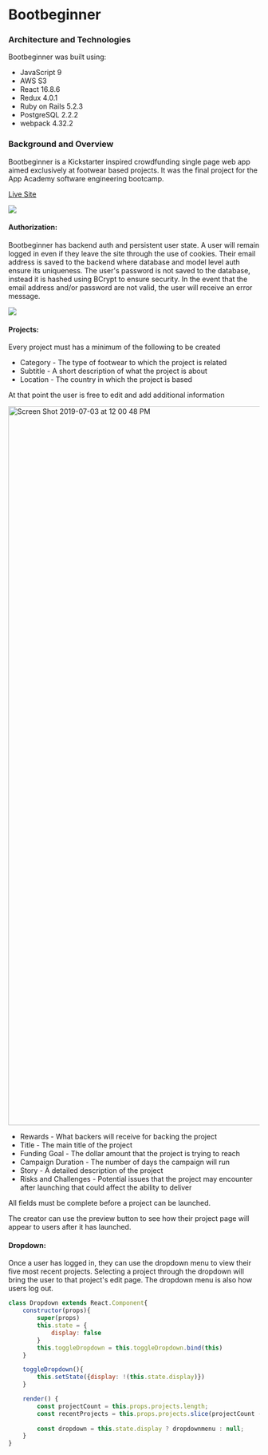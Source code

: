 # Bootbeginner

### Architecture and Technologies
Bootbeginner was built using:
* JavaScript 9
* AWS S3
* React 16.8.6
* Redux 4.0.1
* Ruby on Rails 5.2.3
* PostgreSQL 2.2.2
* webpack 4.32.2

### Background and Overview
 Bootbeginner is a Kickstarter inspired crowdfunding single page web app aimed exclusively at footwear based projects. It was the final project for the App Academy software engineering bootcamp.

[Live Site](https://bootbeginner.herokuapp.com/#/)

![](./app/assets/images/learn.gif)

#### Authorization:
Bootbeginner has backend auth and persistent user state. A user will remain logged in even if they leave the site through the use of cookies. Their email address is saved to the backend where database and model level auth ensure its uniqueness. The user's password is not saved to the database, instead it is hashed using BCrypt to ensure security. In the event that the email address and/or password are not valid, the user will receive an error message.

![](./app/assets/images/login.gif)


#### Projects:

Every project must has a minimum of the following to be created
* Category - The type of footwear to which the project is related
* Subtitle - A short description of what the project is about
* Location - The country in which the project is based

At that point the user is free to edit and add additional information

<img width="1440" alt="Screen Shot 2019-07-03 at 12 00 48 PM" src="https://user-images.githubusercontent.com/34456998/60607034-70801280-9d8a-11e9-9977-dc7ef1dea1c7.png">

* Rewards - What backers will receive for backing the project
* Title - The main title of the project
* Funding Goal - The dollar amount that the project is trying to reach
* Campaign Duration - The number of days the campaign will run
* Story - A detailed description of the project
* Risks and Challenges - Potential issues that the project may encounter after launching that could affect the ability to deliver

All fields must be complete before a project can be launched.

The creator can use the preview button to see how their project page will appear to users after it has launched.

#### Dropdown:
Once a user has logged in, they can use the dropdown menu to view their five most recent projects. Selecting a project through the dropdown will bring the user to that project's edit page. The dropdown menu is also how users log out.

```javascript
class Dropdown extends React.Component{
    constructor(props){
        super(props)
        this.state = {
            display: false
        }
        this.toggleDropdown = this.toggleDropdown.bind(this)
    }

    toggleDropdown(){
        this.setState({display: !(this.state.display)})
    }

    render() {
        const projectCount = this.props.projects.length;
        const recentProjects = this.props.projects.slice(projectCount - 5, projectCount);
        
        const dropdown = this.state.display ? dropdownmenu : null;
    }
}
```